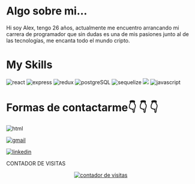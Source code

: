 # Algo sobre mi...
Hi soy Alex, tengo 26 años, actualmente me encuentro arrancando mi carrera de programador que sin dudas es una de mis pasiones junto al de las tecnologías, me encanta todo el mundo cripto.

# My Skills

![react](https://img.shields.io/badge/REACT-61DAFB?style=for-the-badge&logo=React&logoColor=black)
![express](https://img.shields.io/badge/EXPRESS-000000?style=for-the-badge&logo=Express&logoColor=white)
![redux](https://img.shields.io/badge/REDUX-764ABC?style=for-the-badge&logo=Redux&logoColor=black)
![postgreSQL](https://img.shields.io/badge/PostgreSQL-4169E1?style=for-the-badge&logo=PostgreSQL&logoColor=black)
![sequelize](https://img.shields.io/badge/Sequelize-52B0E7?style=for-the-badge&logo=Sequelize&logoColor=black)
![](https://img.shields.io/badge/node.js-339933?style=for-the-badge&logo=Node.js&logoColor=black)
![javascript](https://img.shields.io/badge/JAVASCRIPT-F7DF1E?style=for-the-badge&logo=JavaScript&logoColor=black)



# Formas de contactarme:point_down: :point_down: :point_down:
![html](https://img.shields.io/badge/HTML-E34F26?style=for-the-badge&logo=HTML5&logoColor=black)



[![gmail](https://img.shields.io/badge/Gmail-EA4335?style=for-the-badge&logo=Gmail&logoColor=white)](mailto:lavalalexander@gmail.com)

[![linkedin](https://img.shields.io/badge/LinkedIn-0A66C2?style=for-the-badge&logo=LinkedIn&logoColor=white)](https://www.linkedin.com/in/lavalalex/)



CONTADOR DE VISITAS
<!-- Contador de visitas -->
<center><a href="http://www.websmultimedia.com/contador-de-visitas-gratis" title="Contador De Visitas Gratis">
<img style="border: 0px solid; display: inline;" alt="contador de visitas" src="http://www.websmultimedia.com/contador-de-visitas.php?id=305478"></a><br></center>
<!-- Fin Contador de visitas -->

